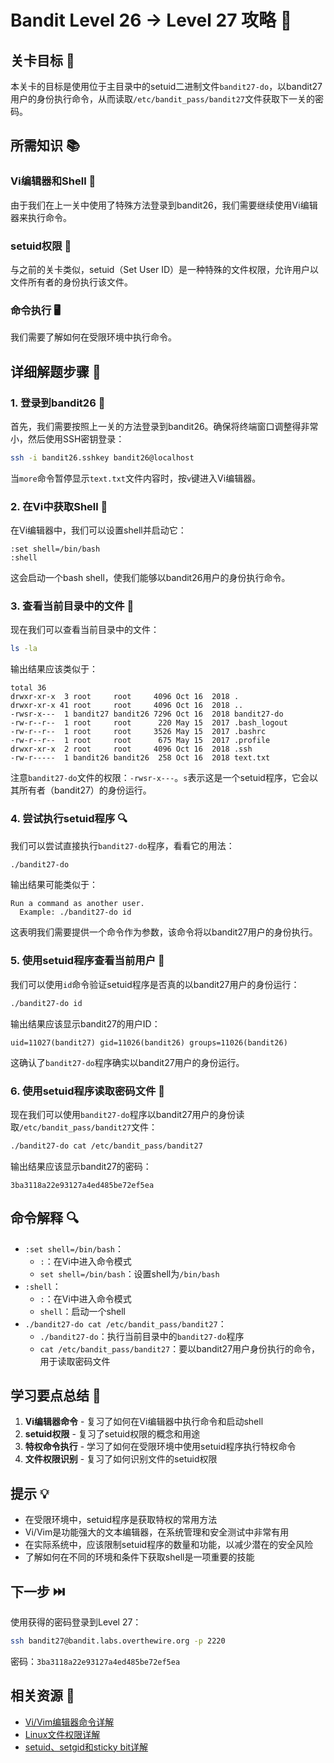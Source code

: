 # Bandit Level 26 → Level 27 攻略 👑

## 关卡目标 🎯

本关卡的目标是使用位于主目录中的setuid二进制文件`bandit27-do`，以bandit27用户的身份执行命令，从而读取`/etc/bandit_pass/bandit27`文件获取下一关的密码。

## 所需知识 📚

### Vi编辑器和Shell 📝

由于我们在上一关中使用了特殊方法登录到bandit26，我们需要继续使用Vi编辑器来执行命令。

### setuid权限 👑

与之前的关卡类似，setuid（Set User ID）是一种特殊的文件权限，允许用户以文件所有者的身份执行该文件。

### 命令执行 🖥️

我们需要了解如何在受限环境中执行命令。

## 详细解题步骤 📝

### 1. 登录到bandit26 🔐

首先，我们需要按照上一关的方法登录到bandit26。确保将终端窗口调整得非常小，然后使用SSH密钥登录：

```bash
ssh -i bandit26.sshkey bandit26@localhost
```

当`more`命令暂停显示`text.txt`文件内容时，按`v`键进入Vi编辑器。

### 2. 在Vi中获取Shell 🐚

在Vi编辑器中，我们可以设置shell并启动它：

```
:set shell=/bin/bash
:shell
```

这会启动一个bash shell，使我们能够以bandit26用户的身份执行命令。

### 3. 查看当前目录中的文件 👀

现在我们可以查看当前目录中的文件：

```bash
ls -la
```

输出结果应该类似于：

```
total 36
drwxr-xr-x  3 root     root     4096 Oct 16  2018 .
drwxr-xr-x 41 root     root     4096 Oct 16  2018 ..
-rwsr-x---  1 bandit27 bandit26 7296 Oct 16  2018 bandit27-do
-rw-r--r--  1 root     root      220 May 15  2017 .bash_logout
-rw-r--r--  1 root     root     3526 May 15  2017 .bashrc
-rw-r--r--  1 root     root      675 May 15  2017 .profile
drwxr-xr-x  2 root     root     4096 Oct 16  2018 .ssh
-rw-r-----  1 bandit26 bandit26  258 Oct 16  2018 text.txt
```

注意`bandit27-do`文件的权限：`-rwsr-x---`。`s`表示这是一个setuid程序，它会以其所有者（bandit27）的身份运行。

### 4. 尝试执行setuid程序 🔍

我们可以尝试直接执行`bandit27-do`程序，看看它的用法：

```bash
./bandit27-do
```

输出结果可能类似于：

```
Run a command as another user.
  Example: ./bandit27-do id
```

这表明我们需要提供一个命令作为参数，该命令将以bandit27用户的身份执行。

### 5. 使用setuid程序查看当前用户 🧪

我们可以使用`id`命令验证setuid程序是否真的以bandit27用户的身份运行：

```bash
./bandit27-do id
```

输出结果应该显示bandit27的用户ID：

```
uid=11027(bandit27) gid=11026(bandit26) groups=11026(bandit26)
```

这确认了`bandit27-do`程序确实以bandit27用户的身份运行。

### 6. 使用setuid程序读取密码文件 🔑

现在我们可以使用`bandit27-do`程序以bandit27用户的身份读取`/etc/bandit_pass/bandit27`文件：

```bash
./bandit27-do cat /etc/bandit_pass/bandit27
```

输出结果应该显示bandit27的密码：

```
3ba3118a22e93127a4ed485be72ef5ea
```

## 命令解释 🔍

- `:set shell=/bin/bash`：
  - `:`：在Vi中进入命令模式
  - `set shell=/bin/bash`：设置shell为`/bin/bash`
- `:shell`：
  - `:`：在Vi中进入命令模式
  - `shell`：启动一个shell
- `./bandit27-do cat /etc/bandit_pass/bandit27`：
  - `./bandit27-do`：执行当前目录中的`bandit27-do`程序
  - `cat /etc/bandit_pass/bandit27`：要以bandit27用户身份执行的命令，用于读取密码文件

## 学习要点总结 📌

1. **Vi编辑器命令** - 复习了如何在Vi编辑器中执行命令和启动shell
2. **setuid权限** - 复习了setuid权限的概念和用途
3. **特权命令执行** - 学习了如何在受限环境中使用setuid程序执行特权命令
4. **文件权限识别** - 复习了如何识别文件的setuid权限

## 提示 💡

- 在受限环境中，setuid程序是获取特权的常用方法
- Vi/Vim是功能强大的文本编辑器，在系统管理和安全测试中非常有用
- 在实际系统中，应该限制setuid程序的数量和功能，以减少潜在的安全风险
- 了解如何在不同的环境和条件下获取shell是一项重要的技能

## 下一步 ⏭️

使用获得的密码登录到Level 27：

```bash
ssh bandit27@bandit.labs.overthewire.org -p 2220
```

密码：`3ba3118a22e93127a4ed485be72ef5ea`

## 相关资源 🔗

- [Vi/Vim编辑器命令详解](./resource/level_26/Vi_Vim编辑器命令详解.md)
- [Linux文件权限详解](./resource/level_24/Linux文件权限详解.md)
- [setuid、setgid和sticky bit详解](./resource/level_27/setuid_setgid和sticky_bit详解.md)

